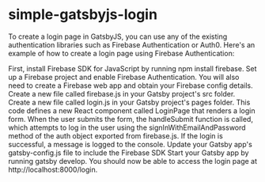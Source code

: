 # simple-gatsbyjs-login
To create a login page in GatsbyJS, you can use any of the existing authentication libraries such as Firebase Authentication or Auth0. Here's an example of how to create a login page using Firebase Authentication:

First, install Firebase SDK for JavaScript by running npm install firebase.
Set up a Firebase project and enable Firebase Authentication. You will also need to create a Firebase web app and obtain your Firebase config details.
Create a new file called firebase.js in your Gatsby project's src folder.
Create a new file called login.js in your Gatsby project's pages folder. 
This code defines a new React component called LoginPage that renders a login form. When the user submits the form, the handleSubmit function is called, which attempts to log in the user using the signInWithEmailAndPassword method of the auth object exported from firebase.js. If the login is successful, a message is logged to the console.
Update your Gatsby app's gatsby-config.js file to include the Firebase SDK
Start your Gatsby app by running gatsby develop. You should now be able to access the login page at http://localhost:8000/login.
